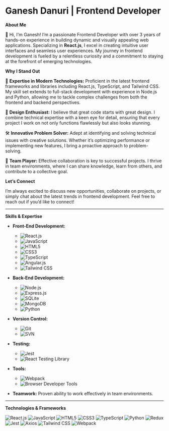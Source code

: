 # Ganesh Danuri | Frontend Developer

**About Me**

👋 Hi, I'm Ganesh! I’m a passionate Frontend Developer with over 3 years of hands-on experience in building dynamic and visually appealing web applications. Specializing in **React.js**, I excel in creating intuitive user interfaces and seamless user experiences. My journey in frontend development is fueled by a relentless curiosity and a commitment to staying at the forefront of emerging technologies.

**Why I Stand Out**

🚀 **Expertise in Modern Technologies:** Proficient in the latest frontend frameworks and libraries including React.js, TypeScript, and Tailwind CSS. My skill set extends to full-stack development with experience in Node.js and Python, allowing me to tackle complex challenges from both the frontend and backend perspectives.

🎨 **Design Enthusiast:** I believe that great code starts with great design. I combine technical expertise with a keen eye for detail, ensuring that every project I work on not only functions flawlessly but also looks stunning.

🛠 **Innovative Problem Solver:** Adept at identifying and solving technical issues with creative solutions. Whether it’s optimizing performance or implementing new features, I bring a proactive approach to problem-solving.

🤝 **Team Player:** Effective collaboration is key to successful projects. I thrive in team environments, where I can share knowledge, learn from others, and contribute to a collective goal.

**Let’s Connect**

I’m always excited to discuss new opportunities, collaborate on projects, or simply chat about the latest trends in frontend development. Feel free to reach out if you’d like to connect!

---

**Skills & Expertise**

- **Front-End Development:**  
  - ![React.js](https://img.shields.io/badge/-React.js-61DAFB?style=flat-square&logo=react&logoColor=white)
  - ![JavaScript](https://img.shields.io/badge/-JavaScript-F7DF1E?style=flat-square&logo=javascript&logoColor=black)
  - ![HTML5](https://img.shields.io/badge/-HTML5-E34F26?style=flat-square&logo=html5&logoColor=white)
  - ![CSS3](https://img.shields.io/badge/-CSS3-1572B6?style=flat-square&logo=css3&logoColor=white)
  - ![TypeScript](https://img.shields.io/badge/-TypeScript-3178C6?style=flat-square&logo=typescript&logoColor=white)
  - ![Angular.js](https://img.shields.io/badge/-Angular.js-E23237?style=flat-square&logo=angular&logoColor=white)
  - ![Tailwind CSS](https://img.shields.io/badge/-Tailwind%20CSS-06B6D4?style=flat-square&logo=tailwind-css&logoColor=white)

- **Back-End Development:**  
  - ![Node.js](https://img.shields.io/badge/-Node.js-339933?style=flat-square&logo=node.js&logoColor=white)
  - ![Express.js](https://img.shields.io/badge/-Express.js-000000?style=flat-square&logo=express&logoColor=white)
  - ![SQLite](https://img.shields.io/badge/-SQLite-003B57?style=flat-square&logo=sqlite&logoColor=white)
  - ![MongoDB](https://img.shields.io/badge/-MongoDB-47A248?style=flat-square&logo=mongodb&logoColor=white)
  - ![Python](https://img.shields.io/badge/-Python-3776AB?style=flat-square&logo=python&logoColor=white)

- **Version Control:**  
  - ![Git](https://img.shields.io/badge/-Git-F05032?style=flat-square&logo=git&logoColor=white)
  - ![SVN](https://img.shields.io/badge/-SVN-809CC9?style=flat-square&logo=subversion&logoColor=white)

- **Testing:**  
  - ![Jest](https://img.shields.io/badge/-Jest-C21325?style=flat-square&logo=jest&logoColor=white)
  - ![React Testing Library](https://img.shields.io/badge/-React%20Testing%20Library-ff61a6?style=flat-square&logo=testing-library&logoColor=white)

- **Tools:**  
  - ![Webpack](https://img.shields.io/badge/-Webpack-8DD6F9?style=flat-square&logo=webpack&logoColor=white)
  - ![Browser Developer Tools](https://img.shields.io/badge/-Browser%20Dev%20Tools-000000?style=flat-square&logo=googlechrome&logoColor=white)

- **Teamwork:** Proven ability to work effectively in team environments.

---

**Technologies & Frameworks**

![React.js](https://img.shields.io/badge/-React-61DAFB?style=flat-square&logo=react&logoColor=white)
![JavaScript](https://img.shields.io/badge/-JavaScript-F7DF1E?style=flat-square&logo=javascript&logoColor=black)
![HTML5](https://img.shields.io/badge/-HTML5-E34F26?style=flat-square&logo=html5&logoColor=white)
![CSS3](https://img.shields.io/badge/-CSS3-1572B6?style=flat-square&logo=css3&logoColor=white)
![TypeScript](https://img.shields.io/badge/-TypeScript-3178C6?style=flat-square&logo=typescript&logoColor=white)
![Python](https://img.shields.io/badge/-Python-3776AB?style=flat-square&logo=python&logoColor=white)
![Redux](https://img.shields.io/badge/-Redux-764ABC?style=flat-square&logo=redux&logoColor=white)
![Jest](https://img.shields.io/badge/-Jest-C21325?style=flat-square&logo=jest&logoColor=white)
![Axios](https://img.shields.io/badge/-Axios-5A4F94?style=flat-square&logo=axios&logoColor=white)
![Tailwind CSS](https://img.shields.io/badge/-Tailwind%20CSS-06B6D4?style=flat-square&logo=tailwind-css&logoColor=white)
![Webpack](https://img.shields.io/badge/-Webpack-8DD6F9?style=flat-square&logo=webpack&logoColor=white)
